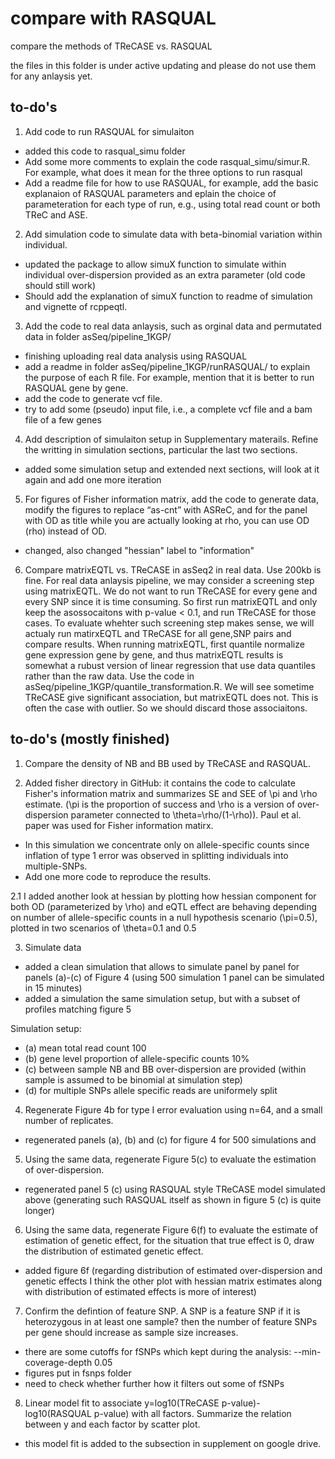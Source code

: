 # compare with RASQUAL
compare the methods of TReCASE vs. RASQUAL  

the files in this folder is under active updating and please do not use them for any anlaysis yet. 

## to-do's 

1. Add code to run RASQUAL for simulaiton 

- added this code to rasqual_simu folder
- Add some more comments to explain the code rasqual_simu/simur.R. For example, what does it mean for the three options to run rasqual
- Add a readme file for how to use RASQUAL, for example, add the basic explanaion of RASQUAL parameters and eplain the choice of parameteration for each type of run, e.g., using total read count or both TReC and ASE. 

2. Add simulation code to simulate data with beta-binomial variation within individual. 

- updated the package to allow simuX function to simulate within individual over-dispersion provided as an extra parameter (old code should still work)
- Should add the explanation of simuX function to readme of simulation and vignette of rcppeqtl. 

3. Add the code to real data anlaysis, such as orginal data and permutated data in folder asSeq/pipeline_1KGP/

- finishing uploading real data analysis using RASQUAL
- add a readme in folder asSeq/pipeline_1KGP/runRASQUAL/ to explain the purpose of each R file. For example, mention that it is better to run RASQUAL gene by gene. 
- add the code to generate vcf file.
- try to add some (pseudo) input file, i.e., a complete vcf file and a bam file of a few genes

4. Add description of simulaiton setup in Supplementary materails. Refine the writting in simulation sections, particular the last two sections. 

- added some simulation setup and extended next sections, will look at it again and add one more iteration

5. For figures of Fisher information matrix, add the code to generate data, modify the figures to replace “as-cnt” with ASReC, and for the panel with OD as title while you are actually looking at rho, you can use OD (rho) instead of OD.
- changed, also changed "hessian" label to "information"

6. Compare matrixEQTL vs. TReCASE in asSeq2 in real data. Use 200kb is fine.  For real data anlaysis pipeline, we may consider a screening step using matrixEQTL. We do not want to run TReCASE for every gene and every SNP since it is time consuming. So first run matrixEQTL and only keep the asossocaitons with p-value < 0.1, and run TReCASE for those cases. To evaluate whehter such screening step makes sense, we will actualy run matirxEQTL and TReCASE for all gene,SNP pairs and compare results. When running matrixEQTL, first quantile normalize gene expression gene by gene, and thus matrixEQTL results is somewhat a rubust version of linear regression that use data quantiles rather than the raw data. Use the code in asSeq/pipeline_1KGP/quantile_transformation.R. We will see sometime TReCASE give significant association, but matrixEQTL does not. This is often the case with outlier. So we should discard those associaitons. 

## to-do's (mostly finished)

1. Compare the density of NB and BB used by TReCASE and RASQUAL. 

2. Added fisher directory in GitHub: it contains the code to calculate Fisher's information matrix and summarizes SE and SEE of \pi and \rho estimate. (\pi is the proportion of success and \rho is a version of over-dispersion parameter connected to \theta=\rho/(1-\rho)). 
 Paul et al. paper was used for Fisher information matirx. 
- In this simulation we concentrate only on allele-specific counts since inflation of type 1 error was observed in splitting individuals into multiple-SNPs.
- Add one more code to reproduce the results. 

2.1 I added another look at hessian by plotting how hessian component for both OD (parameterized by \rho) and eQTL effect are behaving depending on number of allele-specific counts in a null hypothesis scenario (\pi=0.5), plotted in two scenarios of \theta=0.1 and 0.5

3. Simulate data
- added a clean simulation that allows to simulate panel by panel for panels (a)-(c) of Figure 4 (using 500 simulation 1 panel can be simulated in 15 minutes)
- added a simulation the same simulation setup, but with a subset of profiles matching figure 5

Simulation setup:
- (a) mean total read count 100
- (b) gene level proportion of allele-specific counts 10%
- (c) between sample NB and BB over-dispersion are provided (within sample is assumed to be binomial at simulation step)
- (d) for multiple SNPs allele specific reads are uniformely split

4. Regenerate Figure 4b for type I error evaluation using n=64, and a small number of replicates. 
- regenerated panels (a), (b) and (c) for figure 4 for 500 simulations and 

5. Using the same data, regenerate Figure 5(c) to evaluate the estimation of over-dispersion. 
- regenerated panel 5 (c) using RASQUAL style TReCASE model simulated above (generating such RASQUAL itself as shown in figure 5 (c) is quite longer) 

6. Using the same data, regenerate Figure 6(f) to evaluate the estimate of estimation of genetic effect, for the situation that true effect is 0, draw the distribution of estimated genetic effect. 
- added figure 6f
(regarding distribution of estimated over-dispersion and genetic effects I think the other plot with hessian matrix estimates along with distribution of estimated effects is more of interest)

7. Confirm the defintion of feature SNP. A SNP is a feature SNP if it is heterozygous in at least one sample? then the number of feature SNPs per gene should increase as sample size increases. 
- there are some cutoffs for fSNPs which kept during the analysis: --min-coverage-depth 0.05
- figures put in fsnps folder
- need to check whether further how it filters out some of fSNPs

8. Linear model fit to associate y=log10(TReCASE p-value)-log10(RASQUAL p-value) with all factors. Summarize the relation between y and each factor by scatter plot.
- this model fit is added to the subsection in supplement on google drive.



